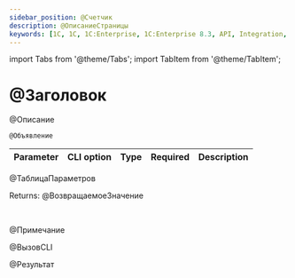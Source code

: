 ```yaml
---
sidebar_position: @Счетчик
description: @ОписаниеСтраницы
keywords: [1C, 1С, 1С:Enterprise, 1С:Enterprise 8.3, API, Integration, Services, Exchange, OneScript, CLI]
---
```


import Tabs from '@theme/Tabs';
import TabItem from '@theme/TabItem';

# @Заголовок
@Описание



`@Объявление`

  | Parameter | CLI option | Type | Required | Description |
  |-|-|-|-|-|
@ТаблицаПараметров
  
  Returns: @ВозвращаемоеЗначение

<br/>

@Примечание

 
@ВызовCLI

@Результат
